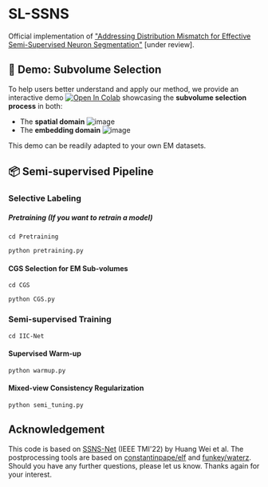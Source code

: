# SL-SSNS
Official implementation of ["Addressing Distribution Mismatch for Effective Semi-Supervised Neuron Segmentation"](https://www.biorxiv.org/content/10.1101/2024.05.26.595303v1) [under review].

## 🧪 Demo: Subvolume Selection

To help users better understand and apply our method, we provide an interactive demo [![Open In Colab](https://colab.research.google.com/assets/colab-badge.svg)](https://colab.research.google.com/drive/1vPYYeaycpdQjDiu_TQD4LqQbjezf40yc) showcasing the **subvolume selection process** in both:

- The **spatial domain**
![image](https://github.com/user-attachments/assets/30a81673-03c6-4fd5-af86-c4d0ab60c2e5)
- The **embedding domain**
![image](https://github.com/user-attachments/assets/a9028640-b4e4-48cc-9bb9-cf3cbebbe9f0)

This demo can be readily adapted to your own EM datasets.

## 📦 Semi-supervised Pipeline
### Selective Labeling
##### Pretraining (If you want to retrain a model)
```
cd Pretraining
```
```
python pretraining.py
```
#### CGS Selection for EM Sub-volumes
```
cd CGS
```
```
python CGS.py
```
### Semi-supervised Training
```
cd IIC-Net
```
#### Supervised Warm-up
```
python warmup.py
```
#### Mixed-view Consistency Regularization
```
python semi_tuning.py
```
## Acknowledgement
This code is based on [SSNS-Net](https://github.com/weih527/SSNS-Net) (IEEE TMI'22) by Huang Wei et al. The postprocessing tools are based on [constantinpape/elf](https://github.com/constantinpape/elf) and [funkey/waterz](https://github.com/funkey/waterz). Should you have any further questions, please let us know. Thanks again for your interest.
